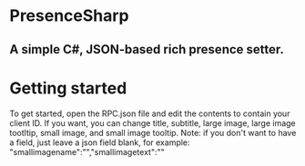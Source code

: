 # PresenceSharp
A simple C#, JSON-based rich presence setter.
-
# Getting started
To get started, open the RPC.json file and edit the contents to contain your client ID. If you want, you can change title, subtitle, large image, large image tootltip, small image, and small image tooltip.
Note: if you don't want to have a field, just leave a json field blank, for example: "smallimagename":"","smallimagetext":""
